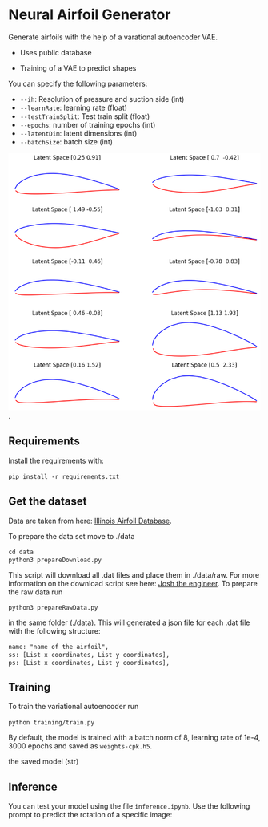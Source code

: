 # Neural Airfoil Generator

Generate airfoils with the help of a varational autoencoder VAE.

- Uses public database

- Training of a VAE to predict shapes

You can specify the following parameters:
- `--ih`: Resolution of pressure and suction side (int)
- `--learnRate`: learning rate (float)
- `--testTrainSplit`: Test train split (float)
- `--epochs`: number of training epochs (int)
- `--latentDim`: latent dimensions (int)
- `--batchSize`: batch size (int)

![Samples from Latentspace](assets/latentspace.png).

## Requirements

Install the requirements with:

`pip install -r requirements.txt`



## Get the dataset

Data are taken from here: [Illinois Airfoil Database](https://m-selig.ae.illinois.edu/ads/coord_database.html).

To prepare the data set move to ./data

    cd data
    python3 prepareDownload.py

This script will download all .dat files and place them in ./data/raw. For more information on the download script see here: [Josh the engineer](https://www.youtube.com/watch?v=nILo18DlqAo). To prepare the raw data run

    python3 prepareRawData.py

in the same folder (./data). This will generated a json file for each .dat file with the following structure:

    name: "name of the airfoil",
    ss: [List x coordinates, List y coordinates],
    ps: [List x coordinates, List y coordinates],


## Training

To train the variational autoencoder run 

`python training/train.py`

By default, the model is trained with a batch norm of 8, learning rate of 1e-4, 3000 epochs and saved as `weights-cpk.h5`.

 the saved model (str)

## Inference

You can test your model using the file `inference.ipynb`. Use the following prompt to predict the rotation of a specific image:

